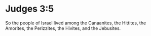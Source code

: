 # Judges 3:5

So the people of Israel lived among the Canaanites, the Hittites, the Amorites, the Perizzites, the Hivites, and the Jebusites.
